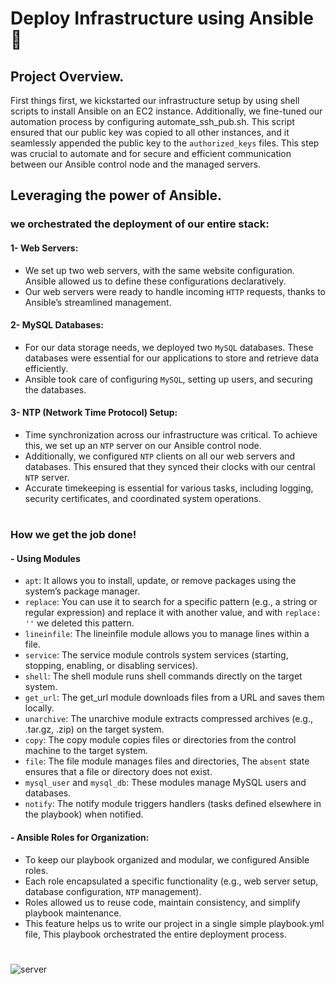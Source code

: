 # Deploy Infrastructure using Ansible 📌
## Project Overview.

First things first, we kickstarted our infrastructure setup by using shell scripts to install Ansible on an EC2 instance. Additionally, we fine-tuned our automation process by configuring automate_ssh_pub.sh. This script ensured that our public key was copied to all other instances, and it seamlessly appended the public key to the `authorized_keys` files. This step was crucial to automate and for secure and efficient communication between our Ansible control node and the managed servers.

## Leveraging the power of Ansible.
### we orchestrated the deployment of our entire stack:
#### 1- Web Servers:
* We set up two web servers, with the same website configuration. Ansible allowed us to define these configurations declaratively.
* Our web servers were ready to handle incoming `HTTP` requests, thanks to Ansible’s streamlined management.
#### 2- MySQL Databases:
* For our data storage needs, we deployed two `MySQL` databases. These databases were essential for our applications to store and retrieve data efficiently.
* Ansible took care of configuring `MySQL`, setting up users, and securing the databases.
#### 3- NTP (Network Time Protocol) Setup:
* Time synchronization across our infrastructure was critical. To achieve this, we set up an `NTP` server on our Ansible control node.
* Additionally, we configured `NTP` clients on all our web servers and databases. This ensured that they synced their clocks with our central `NTP` server.
* Accurate timekeeping is essential for various tasks, including logging, security certificates, and coordinated system operations.
#
### How we get the job done!
#### - Using Modules
* `apt`: It allows you to install, update, or remove packages using the system’s package manager.
* `replace`: You can use it to search for a specific pattern (e.g., a string or regular expression) and replace it with another value, and with `replace: ''` we deleted this pattern.
* `lineinfile`: The lineinfile module allows you to manage lines within a file.
* `service`: The service module controls system services (starting, stopping, enabling, or disabling services).
* `shell`: The shell module runs shell commands directly on the target system.
* `get_url`: The get_url module downloads files from a URL and saves them locally.
* `unarchive`: The unarchive module extracts compressed archives (e.g., .tar.gz, .zip) on the target system.
* `copy`: The copy module copies files or directories from the control machine to the target system.
* `file`: The file module manages files and directories, The `absent` state ensures that a file or directory does not exist.
* `mysql_user` and `mysql_db`: These modules manage MySQL users and databases.
* `notify`: The notify module triggers handlers (tasks defined elsewhere in the playbook) when notified.
#### - Ansible Roles for Organization:
* To keep our playbook organized and modular, we configured Ansible roles.
* Each role encapsulated a specific functionality (e.g., web server setup, database configuration, `NTP` management).
* Roles allowed us to reuse code, maintain consistency, and simplify playbook maintenance.
* This feature helps us to write our project in a single simple playbook.yml file, This playbook orchestrated the entire deployment process.
#
![server](https://github.com/MazenMoneim/Ansible-infrastructure/assets/135109542/135c6e7b-5527-4d67-922c-3d8c283ff34e)

